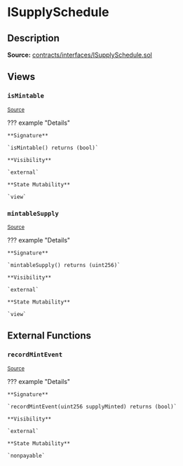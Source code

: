 # ISupplySchedule

## Description

**Source:** [contracts/interfaces/ISupplySchedule.sol](https://github.com/Synthetixio/synthetix/tree/v2.29.0-alpha/contracts/interfaces/ISupplySchedule.sol)

## Views

### `isMintable`

<sub>[Source](https://github.com/Synthetixio/synthetix/tree/v2.29.0-alpha/contracts/interfaces/ISupplySchedule.sol#L8)</sub>

??? example "Details"

    **Signature**

    `isMintable() returns (bool)`

    **Visibility**

    `external`

    **State Mutability**

    `view`

### `mintableSupply`

<sub>[Source](https://github.com/Synthetixio/synthetix/tree/v2.29.0-alpha/contracts/interfaces/ISupplySchedule.sol#L6)</sub>

??? example "Details"

    **Signature**

    `mintableSupply() returns (uint256)`

    **Visibility**

    `external`

    **State Mutability**

    `view`

## External Functions

### `recordMintEvent`

<sub>[Source](https://github.com/Synthetixio/synthetix/tree/v2.29.0-alpha/contracts/interfaces/ISupplySchedule.sol#L11)</sub>

??? example "Details"

    **Signature**

    `recordMintEvent(uint256 supplyMinted) returns (bool)`

    **Visibility**

    `external`

    **State Mutability**

    `nonpayable`
